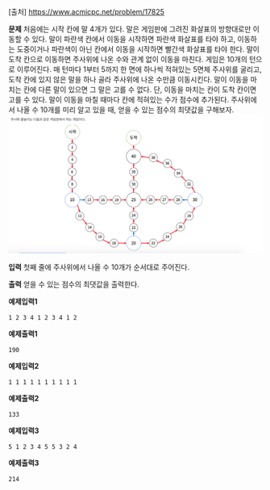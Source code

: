 [출처] https://www.acmicpc.net/problem/17825

**문제** 
처음에는 시작 칸에 말 4개가 있다.
말은 게임판에 그려진 화살표의 방향대로만 이동할 수 있다. 말이 파란색 칸에서 이동을 시작하면 파란색 화살표를 타야 하고, 이동하는 도중이거나 파란색이 아닌 칸에서 이동을 시작하면 빨간색 화살표를 타야 한다. 말이 도착 칸으로 이동하면 주사위에 나온 수와 관계 없이 이동을 마친다.
게임은 10개의 턴으로 이루어진다. 매 턴마다 1부터 5까지 한 면에 하나씩 적혀있는 5면체 주사위를 굴리고, 도착 칸에 있지 않은 말을 하나 골라 주사위에 나온 수만큼 이동시킨다.
말이 이동을 마치는 칸에 다른 말이 있으면 그 말은 고를 수 없다. 단, 이동을 마치는 칸이 도착 칸이면 고를 수 있다.
말이 이동을 마칠 때마다 칸에 적혀있는 수가 점수에 추가된다.
주사위에서 나올 수 10개를 미리 알고 있을 때, 얻을 수 있는 점수의 최댓값을 구해보자.
![yutnori](./img/6_yut_nori2.png)

**입력**
첫째 줄에 주사위에서 나올 수 10개가 순서대로 주어진다.

**출력**
얻을 수 있는 점수의 최댓값을 출력한다.

**예제입력1**

    1 2 3 4 1 2 3 4 1 2

**예제출력1**

    190

**예제입력2**

    1 1 1 1 1 1 1 1 1 1

**예제출력2** 

    133

**예제입력3**

    5 1 2 3 4 5 5 3 2 4

**예제출력3**

    214

    